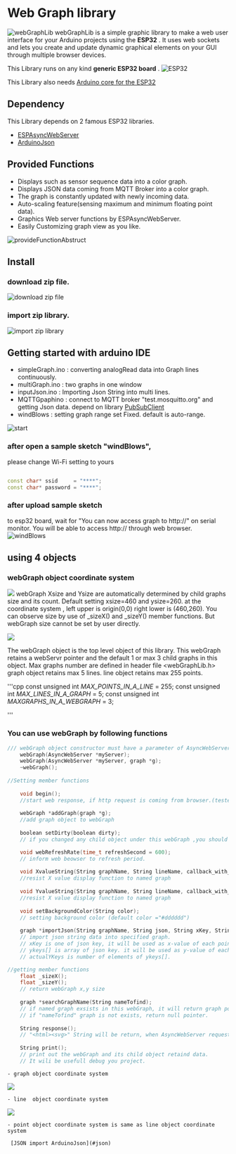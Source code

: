# Web Graph library
![webGraphLib](https://github.com/HideakiAbe/ESP32Repository/blob/main/doc/sampleGraph.png)
webGraphLib is a simple graphic library to make a web user interface for your Arduino projects using the **ESP32** . It uses web sockets and lets you create and update dynamic graphical elements on your GUI through multiple browser devices.

This Library runs on any kind  **generic ESP32 board** .
![ESP32](https://github.com/HideakiAbe/ESP32Repository/blob/main/doc/ESP32.jpg) 

This Library also needs [Arduino core for the ESP32](https://github.com/espressif/arduino-esp32#installation-instructions)
##  Dependency
This Library depends on 2 famous ESP32 libraries.
- [ESPAsyncWebServer](https://github.com/me-no-dev/ESPAsyncWebServer)
- [ArduinoJson](https://github.com/bblanchon/ArduinoJson)

##  Provided Functions
- Displays such as sensor sequence data into a color graph.
- Displays JSON data coming from MQTT Broker into a color graph.
- The graph is constantly updated with newly incoming data.
- Auto-scaling feature(sensing maximum and minimum floating point data).
- Graphics Web server functions by ESPAsyncWebServer.
- Easily Customizing graph view as you like.

![provideFunctionAbstruct](https://github.com/HideakiAbe/ESP32Repository/blob/main/doc/provideFunctionAbstruct.png)

##  Install 

### download zip file.

![download zip file](https://github.com/HideakiAbe/ESP32Repository/blob/main/doc/zipDwonload.png)


### import zip library.

![import zip library](https://github.com/HideakiAbe/ESP32Repository/blob/main/doc/EzipLibimport.png)



## Getting started with arduino IDE 
- simpleGraph.ino  :  converting analogRead data into Graph lines continuously. 
- multiGraph.ino   :  two graphs in one window 
- inputJson.ino    :  Importing Json String  into multi lines.
- MQTTGpaphino     :  connect to MQTT broker "test.mosquitto.org" and getting Json data. depend on library [PubSubClient](https://github.com/knolleary/pubsubclient)
- windBlows     :  setting graph range set Fixed.  default is auto-range.


![start](https://github.com/HideakiAbe/ESP32Repository/blob/main/doc/Startsample.png)

### after open a sample sketch "windBlows",
please change Wi-Fi setting to yours
```cpp

const char* ssid     = "****";
const char* password = "****";

```
### after upload sample sketch
to esp32 board, wait for "You can now access graph to http://<ipaddress>" on serial monitor. You will be able to access http://<ipaddress> through web browser.
![windBlows](https://github.com/HideakiAbe/ESP32Repository/blob/main/doc/tornadopng.png)

## using 4 objects
### webGraph object coordinate system
    
![](https://github.com/HideakiAbe/ESP32Repository/blob/main/doc/webGraphOject.png)
webGraph Xsize and Ysize are automatically determined by child graphs size and its count. Default setting xsize=460 and ysize=260. at the coordinate system , left upper is origin(0,0) right lower is (460,260). You can observe size by use of _sizeX() and _sizeY() member functions. But webGraph size cannot be set by user directly.


![](https://github.com/HideakiAbe/ESP32Repository/blob/main/doc/objectLevel.png)

The webGraph object is the top level object of this library. This webGraph retains a webServr pointer and the default 1 or max 3 child graphs in this object. Max graphs number are defined in header file <webGraphLib.h>
graph object retains max 5 lines. line object retains max 255 points.

'''cpp
const unsigned int _MAX_POINTS_IN_A_LINE_ = 255;
const unsigned int _MAX_LINES_IN_A_GRAPH_ = 5;
const unsigned int _MAXGRAPHS_IN_A_WEBGRAPH_ = 3;

'''

### You can use webGraph by following  functions
```cpp
/// webGraph object constructor must have a parameter of AsyncWebServer pointer.
    webGraph(AsyncWebServer *myServer);
    webGraph(AsyncWebServer *myServer, graph *g);
    ~webGraph();
    
//Setting member functions    
    
    void begin();  
    //start web response, if http request is coming from browser.(tested chrome  86.0.4240.111)
    
    webGraph *addGraph(graph *g);      
    //add graph object to webGraph
    
    boolean setDirty(boolean dirty);   
    // if you changed any child object under this webGraph ,you should set true value.

    void webRefreshRate(time_t refreshSecond = 600); 
    // inform web beowser to refresh period.
    
    void XvalueString(String graphName, String lineName, callback_with_arg_float myXfunc); 
    //resist X value display function to named graph
    
    void YvalueString(String graphName, String lineName, callback_with_arg_float myYfunc);
    //resist X value display function to named graph
    
    void setBackgroundColor(String color);
    // setting background color (default color ="#dddddd")
    
    graph *importJson(String graphName, String json, String xKey, String yKey1[_MAX_LINES_IN_A_GRAPH_], uint8_t actualYKeys);
    // import json string data into specified graph.
    // xKey is one of json key, it will be used as x-value of each point.
    // ykeys[] is array of json key. it will be used as y-value of each point.
    // actualYKeys is number of elements of ykeys[]. 

//getting member functions
    float _sizeX();
    float _sizeY();
    // return webGraph x,y size
    
    graph *searchGraphName(String nameTofind);
    // if named graph exsists in this webGraph, it will return graph pointer
    // if "nameTofind" graph is not exists, return null pointer.
    
    String response();
    // "<html><svg>" String will be return, when AsyncWebServer requests the response.
    
    String print();
    // print out the webGraph and its child object retaind data.
    // It wili be usefull debug you project.

```
    - graph object coordinate system

![](https://github.com/HideakiAbe/ESP32Repository/blob/main/doc/graphOject.png)

    - line  object coordinate system
![](https://github.com/HideakiAbe/ESP32Repository/blob/main/doc/lineOject.png)

    - point object coordinate system is same as line object coordinate system
    
     [JSON import ArduinoJson](#json)

